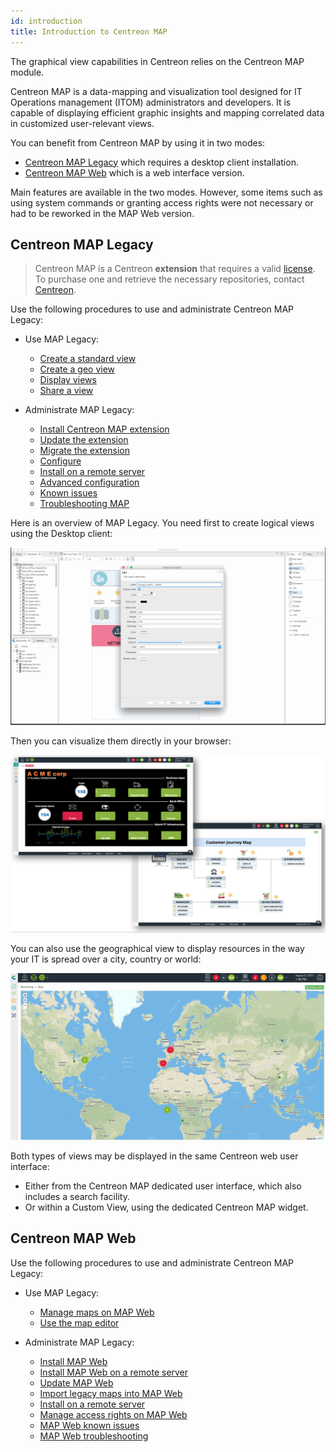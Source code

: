 ```yaml
---
id: introduction
title: Introduction to Centreon MAP
---
```


The graphical view capabilities in Centreon relies on the Centreon MAP
module.

Centreon MAP is a data-mapping and visualization tool designed for IT
Operations management (ITOM) administrators and developers. It is
capable of displaying efficient graphic insights and mapping correlated
data in customized user-relevant views.

You can benefit from Centreon MAP by using it in two modes:
- [Centreon MAP Legacy](#centreon-map-legacy) which requires a desktop client installation.
- [Centreon MAP Web](#centreon-map-web) which is a web interface version.

Main features are available in the two modes. However, some items such as using system commands or granting access rights were not necessary or had to be reworked in the MAP Web version.

## Centreon MAP Legacy

> Centreon MAP is a Centreon **extension** that requires a valid [license](../administration/licenses.md).
> To purchase one and retrieve the necessary repositories, contact
> [Centreon](mailto:sales@centreon.com).

Use the following procedures to use and administrate Centreon MAP Legacy:
- Use MAP Legacy:
  - [Create a standard view](create-standard-view.md)
  - [Create a geo view](create-geo-views.md)
  - [Display views](display-view.md)
  - [Share a view](share-view.md)

- Administrate MAP Legacy:
  - [Install Centreon MAP extension](install.md)
  - [Update the extension](update.md)
  - [Migrate the extension](migrate.md)
  - [Configure](configuration.md)
  - [Install on a remote server](remote-server.md)
  - [Advanced configuration](advanced-configuration.md)
  - [Known issues](known-issues.md)
  - [Troubleshooting MAP](troubleshooter.md)

Here is an overview of MAP Legacy. You need first to create logical views using the Desktop client:

![image](../assets/graph-views/desktop.gif)

Then you can visualize them directly in your browser:

![image](../assets/graph-views/first_page_web.png)

You can also use the geographical view to display resources in the way your IT is spread
over a city, country or world:

![image](../assets/graph-views/display_geo_view.gif)

Both types of views may be displayed in the same Centreon web user interface:

- Either from the Centreon MAP dedicated user interface, which also includes a
  search facility.
- Or within a Custom View, using the dedicated Centreon MAP widget.

## Centreon MAP Web

Use the following procedures to use and administrate Centreon MAP Legacy:
- Use MAP Legacy:
  - [Manage maps on MAP Web](map-web-manage.md)
  - [Use the map editor](map-web-editor.md)

- Administrate MAP Legacy:
  - [Install MAP Web](map-web-install.md)
  - [Install MAP Web on a remote server](map-web-install-remote.md)
  - [Update MAP Web](map-web-update.md)
  - [Import legacy maps into MAP Web](import-into-map-web.md)
  - [Install on a remote server](remote-server.md)
  - [Manage access rights on MAP Web](map-web-manage.md)
  - [MAP Web known issues](map-web-known-issues.md)
  - [MAP Web troubleshooting](map-web-troubleshooting.md)
